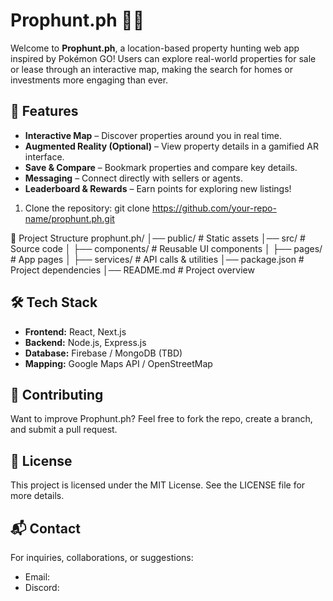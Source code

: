 # Prophunt.ph 🏡🔎

Welcome to **Prophunt.ph**, a location-based property hunting web app inspired by Pokémon GO! Users can explore real-world properties for sale or lease through an interactive map, making the search for homes or investments more engaging than ever.

## 🚀 Features
- **Interactive Map** – Discover properties around you in real time.
- **Augmented Reality (Optional)** – View property details in a gamified AR interface.
- **Save & Compare** – Bookmark properties and compare key details.
- **Messaging** – Connect directly with sellers or agents.
- **Leaderboard & Rewards** – Earn points for exploring new listings!

1. Clone the repository:
git clone https://github.com/your-repo-name/prophunt.ph.git

📂 Project Structure
prophunt.ph/
│── public/         # Static assets
│── src/            # Source code
│   ├── components/ # Reusable UI components
│   ├── pages/      # App pages
│   ├── services/   # API calls & utilities
│── package.json    # Project dependencies
│── README.md       # Project overview

## 🛠 Tech Stack
- **Frontend:** React, Next.js
- **Backend:** Node.js, Express.js
- **Database:** Firebase / MongoDB (TBD)
- **Mapping:** Google Maps API / OpenStreetMap

## 🤝 Contributing
Want to improve Prophunt.ph? Feel free to fork the repo, create a branch, and submit a pull request.

## 📜 License
This project is licensed under the MIT License. See the LICENSE file for more details.

## 📬 Contact
For inquiries, collaborations, or suggestions:
- Email: 
- Discord: 
